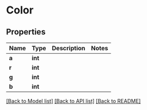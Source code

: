# Color

## Properties
Name | Type | Description | Notes
------------ | ------------- | ------------- | -------------
**a** | **int** |  | 
**r** | **int** |  | 
**g** | **int** |  | 
**b** | **int** |  | 

[[Back to Model list]](../README.md#documentation-for-models) [[Back to API list]](../README.md#documentation-for-api-endpoints) [[Back to README]](../README.md)


